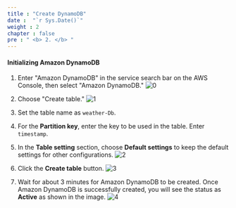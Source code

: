 ```yaml
---
title : "Create DynamoDB"
date :  "`r Sys.Date()`" 
weight : 2
chapter : false
pre : " <b> 2. </b> "
---
```




#### Initializing Amazon DynamoDB
1. Enter "Amazon DynamoDB" in the service search bar on the AWS Console, then select "Amazon DynamoDB."
![0](/images/2.dynamodb/im-40.png)

2. Choose "Create table."
![1](/images/2.dynamodb/im-39.png)

3. Set the table name as `weather-Db`.

4. For the **Partition key**, enter the key to be used in the table. Enter `timestamp`.

5. In the **Table setting** section, choose **Default settings** to keep the default settings for other configurations.
![2](/images/2.dynamodb/im-38.png)

6. Click the **Create table** button.
![3](/images/2.dynamodb/im-37.png)

7. Wait for about 3 minutes for Amazon DynamoDB to be created. Once Amazon DynamoDB is successfully created, you will see the status as **Active** as shown in the image.
![4](/images/2.dynamodb/im-36.png)

